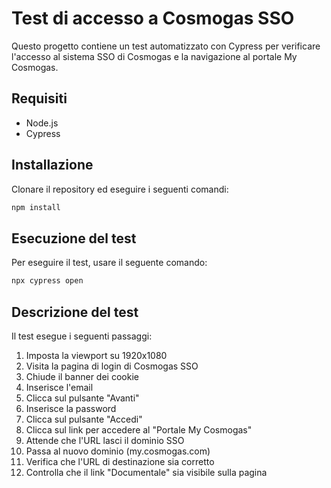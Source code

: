 # Test di accesso a Cosmogas SSO

Questo progetto contiene un test automatizzato con Cypress per verificare l'accesso al sistema SSO di Cosmogas e la navigazione al portale My Cosmogas.

## Requisiti

- Node.js
- Cypress

## Installazione

Clonare il repository ed eseguire i seguenti comandi:

```sh
npm install
```

## Esecuzione del test

Per eseguire il test, usare il seguente comando:

```sh
npx cypress open
```

## Descrizione del test

Il test esegue i seguenti passaggi:

1. Imposta la viewport su 1920x1080
2. Visita la pagina di login di Cosmogas SSO
3. Chiude il banner dei cookie
4. Inserisce l'email
5. Clicca sul pulsante "Avanti"
6. Inserisce la password
7. Clicca sul pulsante "Accedi"
8. Clicca sul link per accedere al "Portale My Cosmogas"
9. Attende che l'URL lasci il dominio SSO
10. Passa al nuovo dominio (my.cosmogas.com)
11. Verifica che l'URL di destinazione sia corretto
12. Controlla che il link "Documentale" sia visibile sulla pagina
